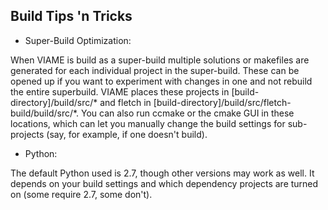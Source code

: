 Build Tips 'n Tricks
--------------------

* Super-Build Optimization:

When VIAME is build as a super-build multiple solutions or makefiles are generated
for each individual project in the super-build. These can be opened up if you want
to experiment with changes in one and not rebuild the entire superbuild. VIAME
places these projects in [build-directory]/build/src/* and fletch in
[build-directory]/build/src/fletch-build/build/src/*. You can also run ccmake or
the cmake GUI in these locations, which can let you manually change the build settings
for sub-projects (say, for example, if one doesn't build).


* Python:

The default Python used is 2.7, though other versions may work as well. It depends on
your build settings and which dependency projects are turned on (some require 2.7, some
don't).


